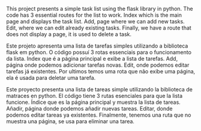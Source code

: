 This project presents a simple task list using the flask
library in python. The code has 3 essential routes for the
list to work. Index which is the main page and displays the
task list. Add, page where we can add new tasks. Edit, where
we can edit already existing tasks. Finally, we have a route
that does not display a page, it is used to delete a task.

Este projeto apresenta uma lista de tarefas simples utilizando
a biblioteca flask em python. O código possuí 3 rotas essenciais
para o funcionamento da lista. Index que é a página principal e
exibe a lista de tarefas. Add, página onde podemos adicionar
tarefas novas. Edit, onde podemos editar tarefas já existentes.
Por ultimos temos uma rota que não exibe uma página, ela é
usada para deletar uma tarefa.

Este proyecto presenta una lista de tareas simple utilizando
la biblioteca de matraces en python. El código tiene 3 rutas
esenciales para que la lista funcione. Índice que es la página
principal y muestra la lista de tareas. Añadir, página donde
podemos añadir nuevas tareas. Editar, donde podemos editar tareas
ya existentes. Finalmente, tenemos una ruta que no muestra una
página, se usa para eliminar una tarea.
